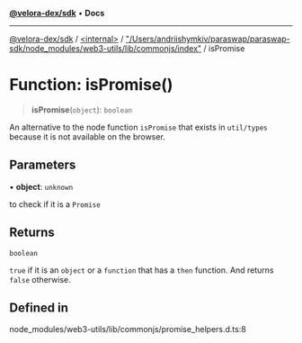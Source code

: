 [**@velora-dex/sdk**](../../../../README.md) • **Docs**

***

[@velora-dex/sdk](../../../../globals.md) / [\<internal\>](../../../README.md) / ["/Users/andriishymkiv/paraswap/paraswap-sdk/node\_modules/web3-utils/lib/commonjs/index"](../README.md) / isPromise

# Function: isPromise()

> **isPromise**(`object`): `boolean`

An alternative to the node function `isPromise` that exists in `util/types` because it is not available on the browser.

## Parameters

• **object**: `unknown`

to check if it is a `Promise`

## Returns

`boolean`

`true` if it is an `object` or a `function` that has a `then` function. And returns `false` otherwise.

## Defined in

node\_modules/web3-utils/lib/commonjs/promise\_helpers.d.ts:8
